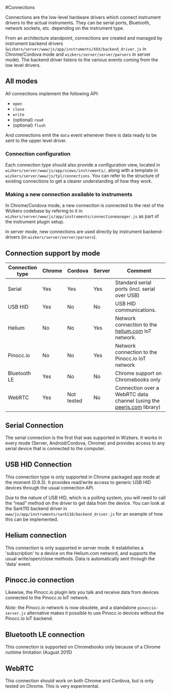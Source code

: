 #Connections

Connections are the low-level hardware drivers which connect instrument drivers to the actual instruments. They can be serial ports, Bluetooth, network sockets, etc. depending on the instrument type.

From an architecture standpoint, connections are created and managed by instrument backend drivers (`wizkers/server/www/js/app/instruments/XXX/backend_driver.js` in Chrome/Cordova mode and `wizkers/server/server/parsers` in server mode). The backend driver listens to the various events coming from the low level drivers.

## All modes

All connections implement the following API:

* `open`
* `close`
* `write`
* (optional) `read`
* (optional) `flush`

And connections emit the `data` event whenever there is data ready to be sent to the upper level driver.

### Connection configuration

Each connection type should also provide a configuration view, located in `wizkers/server/www/js/app/views/instruments/`, along with a template in `wizkers/server/www/js/tpl/connections`. You can refer to the structure of existing connections to get a clearer understanding of how they work.

### Making a new connection available to instruments

In Chrome/Cordova mode, a new connection is connected to the rest of the Wizkers codebase by refering to it in `wizkers/server/www/js/app/instruments/connectionmanager.js` as part of the instrument plugin setup.

In server mode, new connections are used directly by instrument backend-drivers (in `wizkers/server/server/parsers`).

## Connection support by mode

| Connection type   | Chrome     | Cordova | Server | Comment  |
|-------------------|------------|---------|--------|----------|
| Serial            | Yes        | Yes     | Yes    | Standard serial ports (incl. serial over USB) |
| USB HID           | Yes        | No      | No     | USB HID communications. |
| Helium            | No         | No      | Yes    | Network connection to the [helium.com](http://helium.com) IoT network. |
| Pinocc.io         | No         | No      | Yes    | Network connection to the Pinocc.io IoT network |
| Bluetooth LE      | Yes        | No      | No     | Chrome support on Chromebooks only
| WebRTC            | Yes        | Not tested | No  | Connection over a WebRTC data channel (using the [peerjs.com](http://peerjs.com) library) |

## Serial Connection

The  serial connection is the first that was supported in Wizkers. It works in every mode (Server, Android/Cordova, Chrome) and provides access to any serial device that is connected to the computer.

## USB HID Connection

This connection type is only supported in Chrome packaged app mode at the moment (0.9.3). It provides read/write access to generic USB HID devices through the usual connection API.

Due to the nature of USB HID, which is a polling system, you will need to call the “read” method on the driver to get data from the device. You can look at the Sark110 backend driver in `www/js/app/instruments/sark110/backend_driver.js` for an example of how this can be implemented.

## Helium connection

This connection is only supported in server mode. It establishes a 'subscription' to a device on the Helium.com netword, and supports the usual write/open/close methods. Data is automatically sent through the 'data' event.

## Pinocc.io connection

Likewise, the Pinocc.io plugin lets you talk and receive data from devices connected to the Pinocc.io IoT network.

_Note:_ the Pinocc.io network is now obsolete, and a standalone `pinoccio-server.js` alternative makes it possible to use Pinocc.io devices without the Pinocc.io IoT backend.

## Bluetooth LE connection

This connection is supported on Chromebooks only because of a Chrome runtime limitation (August 2015)

## WebRTC

This connection should work on both Chrome and Cordova, but is only tested on Chrome. This is very experimental.
